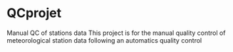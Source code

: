 # QCprojet
Manual QC of stations data
This project is for the manual quality control of meteorological station data following an automatics quality control
